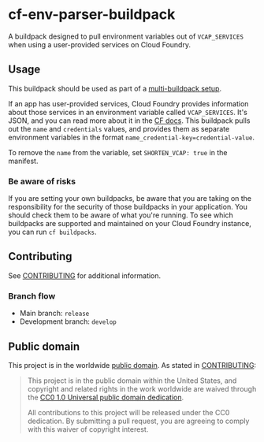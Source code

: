 # cf-env-parser-buildpack

A buildpack designed to pull environment variables out of `VCAP_SERVICES` when using a user-provided services on Cloud Foundry.

## Usage

This buildpack should be used as part of a [multi-buildpack setup](https://github.com/ddollar/heroku-buildpack-multi).

If an app has user-provided services, Cloud Foundry provides information about those services in an environment variable called `VCAP_SERVICES`. It's JSON, and you can read more about it in the [CF docs](http://docs.cloudfoundry.org/devguide/deploy-apps/environment-variable.html#VCAP-SERVICES). This buildpack pulls out the `name` and `credentials` values, and provides them as separate environment variables in the format `name_credential-key=credential-value`.

To remove the `name` from the variable, set `SHORTEN_VCAP: true` in the manifest.

### Be aware of risks

If you are setting your own buildpacks, be aware that you are taking on the responsibility for the security of those buildpacks in your application. You should check them to be aware of what you're running. To see which buildpacks are supported and maintained on your Cloud Foundry instance, you can run `cf buildpacks`.

## Contributing

See [CONTRIBUTING](CONTRIBUTING.md) for additional information.

### Branch flow

- Main branch: `release`
- Development branch: `develop`

## Public domain

This project is in the worldwide [public domain](LICENSE.md). As stated in [CONTRIBUTING](CONTRIBUTING.md):

> This project is in the public domain within the United States, and copyright and related rights in the work worldwide are waived through the [CC0 1.0 Universal public domain dedication](https://creativecommons.org/publicdomain/zero/1.0/).
>
> All contributions to this project will be released under the CC0 dedication. By submitting a pull request, you are agreeing to comply with this waiver of copyright interest.
